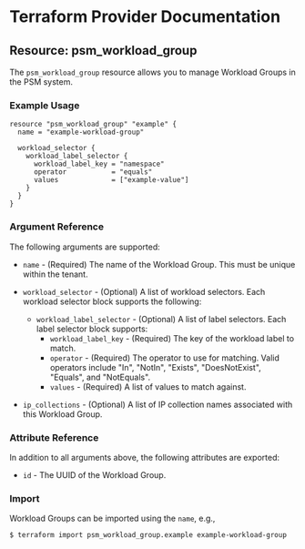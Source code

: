 # Terraform Provider Documentation

## Resource: psm_workload_group

The `psm_workload_group` resource allows you to manage Workload Groups in the PSM system.

### Example Usage

```hcl
resource "psm_workload_group" "example" {
  name = "example-workload-group"

  workload_selector {
    workload_label_selector {
      workload_label_key = "namespace"
      operator           = "equals"
      values             = ["example-value"]
    }
  }
}
```

### Argument Reference

The following arguments are supported:

* `name` - (Required) The name of the Workload Group. This must be unique within the tenant.

* `workload_selector` - (Optional) A list of workload selectors. Each workload selector block supports the following:
    * `workload_label_selector` - (Optional) A list of label selectors. Each label selector block supports:
        * `workload_label_key` - (Required) The key of the workload label to match.
        * `operator` - (Required) The operator to use for matching. Valid operators include "In", "NotIn", "Exists", "DoesNotExist", "Equals", and "NotEquals".
        * `values` - (Required) A list of values to match against.

* `ip_collections` - (Optional) A list of IP collection names associated with this Workload Group.

### Attribute Reference

In addition to all arguments above, the following attributes are exported:

* `id` - The UUID of the Workload Group.

### Import

Workload Groups can be imported using the `name`, e.g.,

```
$ terraform import psm_workload_group.example example-workload-group
```